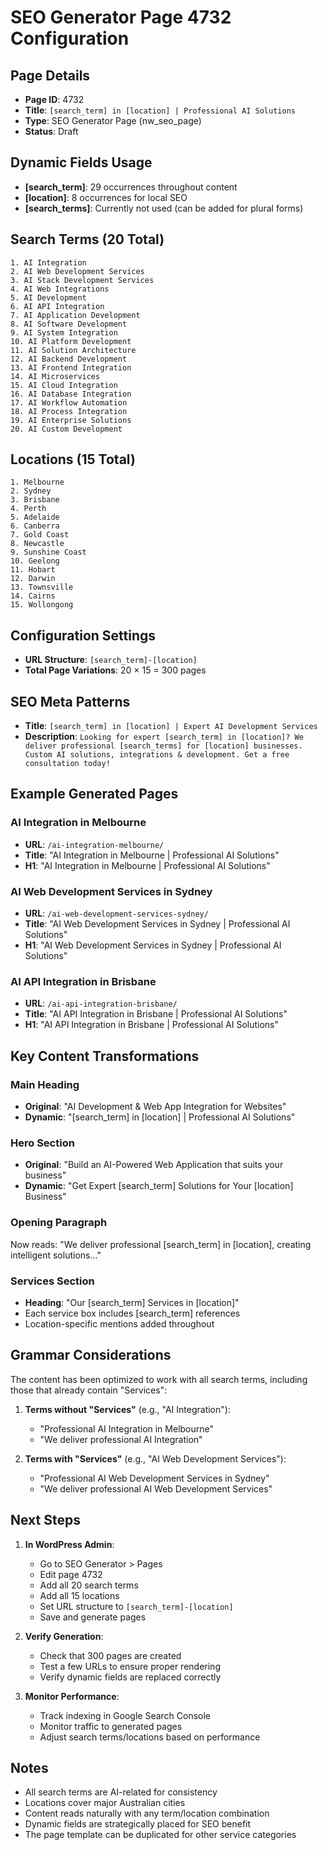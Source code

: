 # SEO Generator Page 4732 Configuration

## Page Details
- **Page ID**: 4732
- **Title**: `[search_term] in [location] | Professional AI Solutions`
- **Type**: SEO Generator Page (nw_seo_page)
- **Status**: Draft

## Dynamic Fields Usage
- **[search_term]**: 29 occurrences throughout content
- **[location]**: 8 occurrences for local SEO
- **[search_terms]**: Currently not used (can be added for plural forms)

## Search Terms (20 Total)
```
1. AI Integration
2. AI Web Development Services
3. AI Stack Development Services
4. AI Web Integrations
5. AI Development
6. AI API Integration
7. AI Application Development
8. AI Software Development
9. AI System Integration
10. AI Platform Development
11. AI Solution Architecture
12. AI Backend Development
13. AI Frontend Integration
14. AI Microservices
15. AI Cloud Integration
16. AI Database Integration
17. AI Workflow Automation
18. AI Process Integration
19. AI Enterprise Solutions
20. AI Custom Development
```

## Locations (15 Total)
```
1. Melbourne
2. Sydney
3. Brisbane
4. Perth
5. Adelaide
6. Canberra
7. Gold Coast
8. Newcastle
9. Sunshine Coast
10. Geelong
11. Hobart
12. Darwin
13. Townsville
14. Cairns
15. Wollongong
```

## Configuration Settings
- **URL Structure**: `[search_term]-[location]`
- **Total Page Variations**: 20 × 15 = 300 pages

## SEO Meta Patterns
- **Title**: `[search_term] in [location] | Expert AI Development Services`
- **Description**: `Looking for expert [search_term] in [location]? We deliver professional [search_terms] for [location] businesses. Custom AI solutions, integrations & development. Get a free consultation today!`

## Example Generated Pages

### AI Integration in Melbourne
- **URL**: `/ai-integration-melbourne/`
- **Title**: "AI Integration in Melbourne | Professional AI Solutions"
- **H1**: "AI Integration in Melbourne | Professional AI Solutions"

### AI Web Development Services in Sydney
- **URL**: `/ai-web-development-services-sydney/`
- **Title**: "AI Web Development Services in Sydney | Professional AI Solutions"
- **H1**: "AI Web Development Services in Sydney | Professional AI Solutions"

### AI API Integration in Brisbane
- **URL**: `/ai-api-integration-brisbane/`
- **Title**: "AI API Integration in Brisbane | Professional AI Solutions"
- **H1**: "AI API Integration in Brisbane | Professional AI Solutions"

## Key Content Transformations

### Main Heading
- **Original**: "AI Development & Web App Integration for Websites"
- **Dynamic**: "[search_term] in [location] | Professional AI Solutions"

### Hero Section
- **Original**: "Build an AI-Powered Web Application that suits your business"
- **Dynamic**: "Get Expert [search_term] Solutions for Your [location] Business"

### Opening Paragraph
Now reads: "We deliver professional [search_term] in [location], creating intelligent solutions..."

### Services Section
- **Heading**: "Our [search_term] Services in [location]"
- Each service box includes [search_term] references
- Location-specific mentions added throughout

## Grammar Considerations

The content has been optimized to work with all search terms, including those that already contain "Services":

1. **Terms without "Services"** (e.g., "AI Integration"):
   - "Professional AI Integration in Melbourne"
   - "We deliver professional AI Integration"

2. **Terms with "Services"** (e.g., "AI Web Development Services"):
   - "Professional AI Web Development Services in Sydney"
   - "We deliver professional AI Web Development Services"

## Next Steps

1. **In WordPress Admin**:
   - Go to SEO Generator > Pages
   - Edit page 4732
   - Add all 20 search terms
   - Add all 15 locations
   - Set URL structure to `[search_term]-[location]`
   - Save and generate pages

2. **Verify Generation**:
   - Check that 300 pages are created
   - Test a few URLs to ensure proper rendering
   - Verify dynamic fields are replaced correctly

3. **Monitor Performance**:
   - Track indexing in Google Search Console
   - Monitor traffic to generated pages
   - Adjust search terms/locations based on performance

## Notes

- All search terms are AI-related for consistency
- Locations cover major Australian cities
- Content reads naturally with any term/location combination
- Dynamic fields are strategically placed for SEO benefit
- The page template can be duplicated for other service categories